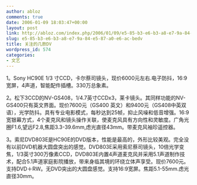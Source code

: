 ```yaml
---
author: abloz
comments: true
date: 2006-01-09 18:03:47+00:00
layout: post
link: http://abloz.com/index.php/2006/01/09/e5-85-b3-e6-b3-a8-e7-9a-84-e5-87-a0-e6-ac-bedv/
slug: e5-85-b3-e6-b3-a8-e7-9a-84-e5-87-a0-e6-ac-bedv
title: 关注的几款DV
wordpress_id: 574
categories:
- 文艺
---
```





1。Sony HC90E 1/3 寸CCD，卡尔蔡司镜头，现价6000元左右.电子防抖，16:9宽屏，4声道，智能配件插槽。330万总象素。




2。松下3CCD的NV-GS408，1/4.7英寸CCDx3，莱卡镜头。其同样功能的NV-GS400只有英文界面。现价7600元（GS400 英文）和9400元（GS408中英双语），光学防抖。具有专业电影模式，每秒达到25帧，抑止风噪和低音增强。16:9宽银幕方式，4个麦克风和镜头操作关联，使麦克风具有方向性和灵敏度。广角光圈F1.6,望远F2.8,焦距3.3-39.6mm,虑光直径43mm。带麦克风袖珍遥控器。




3。索尼DVD803E是HC90E的DVD版本，性能是最高的，外形比较美观。完全没有以前DVD机器大圆盘突出的感觉。DVD803E采用索尼蔡司镜头，10倍光学变焦，1/3英寸300万像素CCD，DVD803E内置4声道麦克风并采用5.1声道制作技术，配合5.1声道家庭影院播放，带来身临其境的环绕立体声享受。现价7600元。支持DVD＋RW。无DVD突出的大圆盘感觉。支持16:9宽屏。焦距5.1-55mm.虑光直径30mm。
